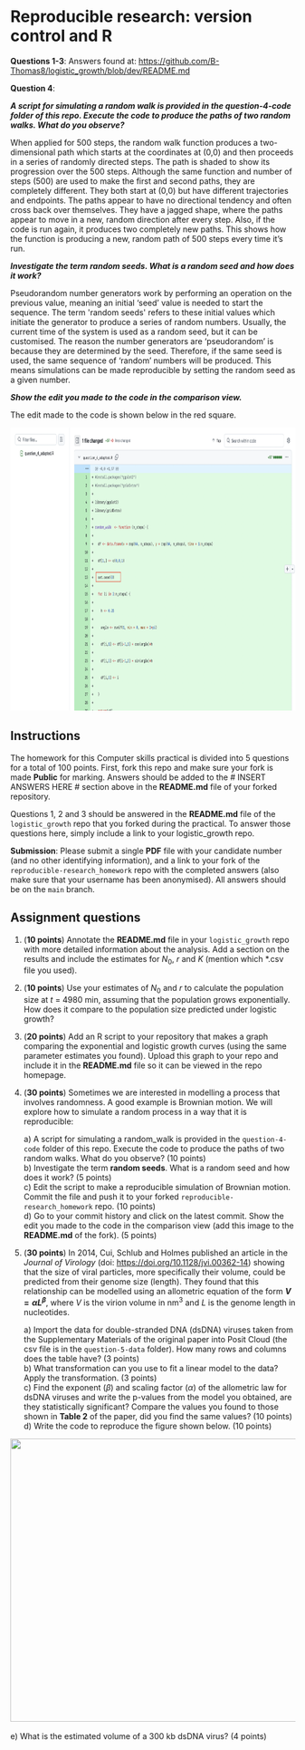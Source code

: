 # Reproducible research: version control and R

**Questions 1-3**: Answers found at: https://github.com/B-Thomas8/logistic_growth/blob/dev/README.md 

**Question 4**:

***A script for simulating a random walk is provided in the question-4-code folder of this repo. Execute the code to produce the paths of two random walks. What do you observe?***

When applied for 500 steps, the random walk function produces a two-dimensional path which starts at the coordinates at (0,0) and then proceeds in a series of randomly directed steps. The path is shaded to show its progression over the 500 steps. Although the same function and number of steps (500) are used to make the first and second paths, they are completely different. They both start at (0,0) but have different trajectories and endpoints. The paths appear to have no directional tendency and often cross back over themselves. They have a jagged shape, where the paths appear to move in a new, random direction after every step. Also, if the code is run again, it produces two completely new paths. This shows how the function is producing a new, random path of 500 steps every time it’s run. 

***Investigate the term random seeds. What is a random seed and how does it work?***

Pseudorandom number generators work by performing an operation on the previous value, meaning an initial ‘seed’ value is needed to start the sequence. The term 'random seeds' refers to these initial values which initiate the generator to produce a series of random numbers. Usually, the current time of the system is used as a random seed, but it can be customised. The reason the number generators are ‘pseudorandom’ is because they are determined by the seed. Therefore, if the same seed is used, the same sequence of ‘random’ numbers will be produced. This means simulations can be made reproducible by setting the random seed as a given number.  

***Show the edit you made to the code in the comparison view.***

The edit made to the code is shown below in the red square.
<p align="center">
     <img src="https://github.com/B-Thomas8/reproducible-research_homework/blob/main/edited_code.png" width="600" height="500">
  </p>

## Instructions

The homework for this Computer skills practical is divided into 5 questions for a total of 100 points. First, fork this repo and make sure your fork is made **Public** for marking. Answers should be added to the # INSERT ANSWERS HERE # section above in the **README.md** file of your forked repository.

Questions 1, 2 and 3 should be answered in the **README.md** file of the `logistic_growth` repo that you forked during the practical. To answer those questions here, simply include a link to your logistic_growth repo.

**Submission**: Please submit a single **PDF** file with your candidate number (and no other identifying information), and a link to your fork of the `reproducible-research_homework` repo with the completed answers (also make sure that your username has been anonymised). All answers should be on the `main` branch.

## Assignment questions 

1) (**10 points**) Annotate the **README.md** file in your `logistic_growth` repo with more detailed information about the analysis. Add a section on the results and include the estimates for $N_0$, $r$ and $K$ (mention which *.csv file you used).
   
2) (**10 points**) Use your estimates of $N_0$ and $r$ to calculate the population size at $t$ = 4980 min, assuming that the population grows exponentially. How does it compare to the population size predicted under logistic growth? 

3) (**20 points**) Add an R script to your repository that makes a graph comparing the exponential and logistic growth curves (using the same parameter estimates you found). Upload this graph to your repo and include it in the **README.md** file so it can be viewed in the repo homepage.
   
4) (**30 points**) Sometimes we are interested in modelling a process that involves randomness. A good example is Brownian motion. We will explore how to simulate a random process in a way that it is reproducible:

   a) A script for simulating a random_walk is provided in the `question-4-code` folder of this repo. Execute the code to produce the paths of two random walks. What do you observe? (10 points) \
   b) Investigate the term **random seeds**. What is a random seed and how does it work? (5 points) \
   c) Edit the script to make a reproducible simulation of Brownian motion. Commit the file and push it to your forked `reproducible-research_homework` repo. (10 points) \
   d) Go to your commit history and click on the latest commit. Show the edit you made to the code in the comparison view (add this image to the **README.md** of the fork). (5 points) 

5) (**30 points**) In 2014, Cui, Schlub and Holmes published an article in the *Journal of Virology* (doi: https://doi.org/10.1128/jvi.00362-14) showing that the size of viral particles, more specifically their volume, could be predicted from their genome size (length). They found that this relationship can be modelled using an allometric equation of the form **$`V = \alpha L^{\beta}`$**, where $`V`$ is the virion volume in nm<sup>3</sup> and $`L`$ is the genome length in nucleotides.

   a) Import the data for double-stranded DNA (dsDNA) viruses taken from the Supplementary Materials of the original paper into Posit Cloud (the csv file is in the `question-5-data` folder). How many rows and columns does the table have? (3 points)\
   b) What transformation can you use to fit a linear model to the data? Apply the transformation. (3 points) \
   c) Find the exponent ($\beta$) and scaling factor ($\alpha$) of the allometric law for dsDNA viruses and write the p-values from the model you obtained, are they statistically significant? Compare the values you found to those shown in **Table 2** of the paper, did you find the same values? (10 points) \
   d) Write the code to reproduce the figure shown below. (10 points) 

  <p align="center">
     <img src="https://github.com/josegabrielnb/reproducible-research_homework/blob/main/question-5-data/allometric_scaling.png" width="600" height="500">
  </p>

  e) What is the estimated volume of a 300 kb dsDNA virus? (4 points) 
